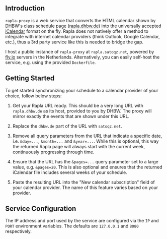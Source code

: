 ## Introduction

`rapla-proxy` is a web service that converts the HTML calendar shown by DHBW's class schedule page ([rapla.dhbw.de](https://rapla.dhbw.de)) into the universally accepted [iCalendar](https://icalendar.org/) format on the fly.
Rapla does not natively offer a method to integrate with internet calendar providers (think Outlook, Google Calendar, etc.), thus a 3rd party service like this is needed to bridge the gap.

I host a public instance of `rapla-proxy` at `rapla.satoqz.net`, powered by [fly.io](https://fly.io) servers in the Netherlands.
Alternatively, you can easily self-host the service, e.g. using the provided `Dockerfile`.

## Getting Started

To get started synchronizing your schedule to a calendar provider of your choice, follow below steps:

1. Get your Rapla URL ready.
   This should be a very long URL with `rapla.dhbw.de` as its host, provided to you by DHBW.
   The proxy will mirror exactly the events that are shown under this URL.

2. Replace the `dhbw.de` part of the URL with `satoqz.net`.

3. Remove all query parameters from the URL that indicate a specific date, i.e. `&day=...`, `&month=...` and `&year=...`.
   While this is optional, this way the returned Rapla page will always start with the current week, continuously progressing through time.

4. Ensure that the URL has the `&pages=...` query parameter set to a large value, e.g. `&pages=20`.
   This is also optional and ensures that the returned iCalendar file includes several weeks of your schedule.

5. Paste the resulting URL into the "New calendar subscription" field of your calendar provider. The name of this feature varies based on your provider.

## Service Configuration

The IP address and port used by the service are configured via the `IP` and `PORT` environment variables. The defaults are `127.0.0.1` and `8080` respectively.
